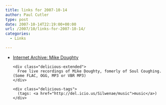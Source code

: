 ```yaml
---
title: links for 2007-10-14
author: Paul Cutler
type: post
date: 2007-10-14T22:19:00+00:00
url: /2007/10/links-for-2007-10-14/
categories:
  - Links

---
```

<ul class="delicious">
  <li>
    <div class="delicious-link">
      <a href="http://www.archive.org/details/MikeDoughty">Internet Archive: Mike Doughty</a>
    </div>
    
    <div class="delicious-extended">
      Free live recordings of Mike Doughty, fomerly of Soul Coughing. (Some FLAC, OGG, MP3 or VBR MP3)
    </div>
    
    <div class="delicious-tags">
      (tags: <a href="http://del.icio.us/Silwenae/music">music</a>)
    </div>
  </li>
</ul>
